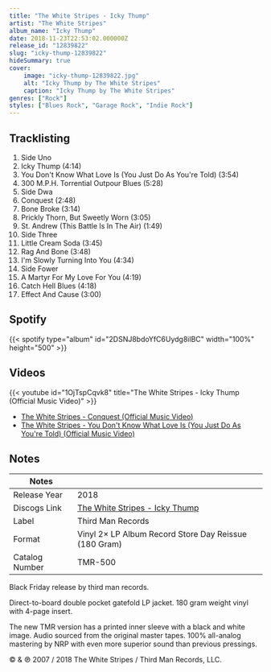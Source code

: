 ```yaml
---
title: "The White Stripes - Icky Thump"
artist: "The White Stripes"
album_name: "Icky Thump"
date: 2018-11-23T22:53:02.000000Z
release_id: "12839822"
slug: "icky-thump-12839822"
hideSummary: true
cover:
    image: "icky-thump-12839822.jpg"
    alt: "Icky Thump by The White Stripes"
    caption: "Icky Thump by The White Stripes"
genres: ["Rock"]
styles: ["Blues Rock", "Garage Rock", "Indie Rock"]
---
```


## Tracklisting
1. Side Uno
2. Icky Thump (4:14)
3. You Don't Know What Love Is  (You Just Do As You're Told) (3:54)
4. 300 M.P.H. Torrential Outpour Blues (5:28)
5. Side Dwa
6. Conquest (2:48)
7. Bone Broke (3:14)
8. Prickly Thorn, But Sweetly Worn (3:05)
9. St. Andrew (This Battle Is In The Air) (1:49)
10. Side Three
11. Little Cream Soda (3:45)
12. Rag And Bone (3:48)
13. I'm Slowly Turning Into You (4:34)
14. Side Fower
15. A Martyr For My Love For You (4:19)
16. Catch Hell Blues (4:18)
17. Effect And Cause (3:00)


## Spotify
{{< spotify type="album" id="2DSNJ8bdoYfC6Uydg8ilBC" width="100%" height="500" >}}



## Videos
{{< youtube id="1OjTspCqvk8" title="The White Stripes - Icky Thump (Official Music Video)" >}}
- [The White Stripes - Conquest (Official Music Video)](https://www.youtube.com/watch?v=0L7FuA8Rry8)
- [The White Stripes - You Don't Know What Love Is (You Just Do As You're Told) (Official Music Video)](https://www.youtube.com/watch?v=8xsF9fHdAfo)

## Notes
| Notes          |             |
| ---------------| ----------- |
| Release Year   | 2018 |
| Discogs Link   | [The White Stripes - Icky Thump](https://www.discogs.com/release/12839822-The-White-Stripes-Icky-Thump) |
| Label          | Third Man Records |
| Format         | Vinyl 2× LP Album Record Store Day Reissue (180 Gram) |
| Catalog Number | TMR-500 |

Black Friday release by third man records.

Direct-to-board double pocket gatefold LP jacket.
180 gram weight vinyl with 4-page insert.

The new TMR version has a printed inner sleeve with a black and white image.
Audio sourced from the original master tapes.
100% all-analog mastering by NRP with even more superior sound than previous pressings.

© & ℗ 2007 / 2018 The White Stripes / Third Man Records, LLC.
